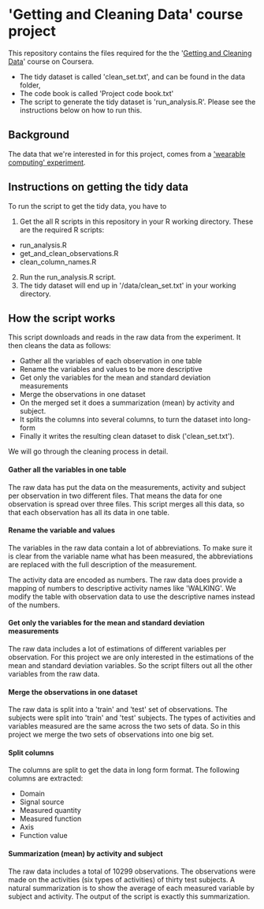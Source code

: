 # 'Getting and Cleaning Data' course project

This repository contains the files required for the the '[Getting and Cleaning Data](https://class.coursera.org/getdata-032/)' course on Coursera.
* The tidy dataset is called 'clean_set.txt', and can be found in the data folder,
* The code book is called 'Project code book.txt'
* The script to generate the tidy dataset is 'run_analysis.R'. Please see the instructions below on how to run this.

## Background
The data that we're interested in for this project, comes from a ['wearable computing' experiment](http://archive.ics.uci.edu/ml/datasets/Human+Activity+Recognition+Using+Smartphones).

## Instructions on getting the tidy data
To run the script to get the tidy data, you have to

1. Get the all R scripts in this repository in your R working directory. These are the required R scripts:
  - run_analysis.R
  - get_and_clean_observations.R
  - clean_column_names.R
2. Run the run_analysis.R script.
3. The tidy dataset will end up in '/data/clean_set.txt' in your working directory.

## How the script works

This script downloads and reads in the raw data from the experiment. It then cleans the data as follows:
- Gather all the variables of each observation in one table
- Rename the variables and values to be more descriptive
- Get only the variables for the mean and standard deviation measurements
- Merge the observations in one dataset
- On the merged set it does a summarization (mean) by activity and subject. 
- It splits the columns into several columns, to turn the dataset into long-form
- Finally it writes the resulting clean dataset to disk ('clean_set.txt').

We will go through the cleaning process in detail.

#### Gather all the variables in one table

The raw data has put the data on the measurements, activity and subject per observation in two different files. That means the data for one observation is spread over three files. This script merges all this data, so that each observation has all its data in one table.

#### Rename the variable and values

The variables in the raw data contain a lot of abbreviations. To make sure it is clear from the variable name what has been measured, the abbreviations are replaced with the full description of the measurement. 

The activity data are encoded as numbers. The raw data does provide a mapping of numbers to descriptive activity names like 'WALKING'. We modify the table with observation data to use the descriptive names instead of the numbers.

#### Get only the variables for the mean and standard deviation measurements

The raw data includes a lot of estimations of different variables per observation. For this project we are only interested in the estimations of the mean and standard deviation variables. So the script filters out all the other variables from the raw data.

#### Merge the observations in one dataset

The raw data is split into a 'train' and 'test' set of observations. The subjects were split into 'train' and 'test' subjects. The types of activities and variables measured are the same across the two sets of data. So in this project we merge the two sets of observations into one big set.

#### Split columns
The columns are split to get the data in long form format. The following columns are extracted:
- Domain
- Signal source
- Measured quantity
- Measured function
- Axis
- Function value

#### Summarization (mean) by activity and subject

The raw data includes a total of 10299 observations. The observations were made on the activities (six types of activities) of thirty test subjects. A natural summarization is to show the average of each measured variable by subject and activity. The output of the script is exactly this summarization.
